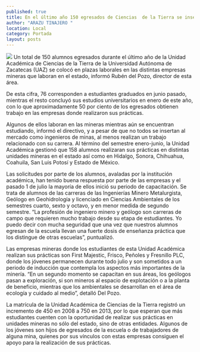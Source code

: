 ```yaml
---
published: true
title: En el último año 150 egresados de Ciencias  de la Tierra se insertaron en el mercado laboral
author: "ARAZU TINAJERO "
location: Local
category: Portada
layout: posts
---
```


![](http://i.imgur.com/dv4rIMmm.jpg)
Un total de 150 alumnos egresados durante el último año de la Unidad Académica de Ciencias de la Tierra de la Universidad Autónoma de Zacatecas (UAZ) se colocó en plazas laborales en las distintas empresas mineras que laboran en el estado, informó Rubén del Pozo, director de esta área.

De esta cifra, 76 corresponden a estudiantes graduados en junio pasado, mientras el resto concluyó sus estudios universitarios en enero de este año, con lo que aproximadamente 50 por ciento de los egresados obtienen trabajo en las empresas donde realizaron sus prácticas.

Algunos de ellos laboran en las mineras mientras aún se encuentran estudiando, informó el directivo, y a pesar de que no todos se insertan al mercado como ingenieros de minas, al menos realizan un trabajo relacionado con su carrera.
Al término del semestre enero-junio, la Unidad Académica gestionó que 158 alumnos realizaran sus prácticas en distintas unidades mineras en el estado así como en Hidalgo, Sonora, Chihuahua, Coahuila, San Luis Potosí y Estado de México.

Las solicitudes por parte de los alumnos, avaladas por la institución académica, han tenido buena respuesta por parte de las empresas y el pasado 1 de julio la mayoría de ellos inició su periodo de capacitación. Se trata de alumnos de las carreras de las Ingenierías Minero Metalurgista, Geólogo en Geohidrología y licenciado en Ciencias Ambientales de los semestres cuarto, sexto y octavo, y en menor medida de segundo semestre.
“La profesión de ingeniero minero y geólogo son carreras de campo que requieren mucho trabajo desde su etapa de estudiantes. Yo puedo decir con mucha seguridad que una vez que nuestros alumnos egresan de la escuela llevan una fuerte dosis de enseñanza práctica que los distingue de otras escuelas”, puntualizó.

Las empresas mineras donde los estudiantes de esta Unidad Académica realizan sus prácticas son First Majestic, Frisco, Peñoles y Fresnillo PLC, donde los jóvenes permanecen durante todo julio y son sometidos a un periodo de inducción que contempla los aspectos más importantes de la minería.
“En un segundo momento se capacitan en sus áreas, los geólogos pasan a exploración, si son mineros al espacio de explotación o a la planta de beneficio, mientras que los ambientales se desarrollan en el área de ecología y cuidado al medio”, detalló Del Pozo.

La matrícula de la Unidad Académica de Ciencias de la Tierra registró un incremento de 450 en 2008 a 750 en 2013, por lo que esperan que más estudiantes cuenten con la oportunidad de realizar sus prácticas en unidades mineras no sólo del estado, sino de otras entidades. 
Algunos de los jóvenes son hijos de egresados de la escuela o de trabajadores de alguna mina, quienes por sus vínculos con estas empresas consiguen el apoyo para la realización de sus prácticas.
